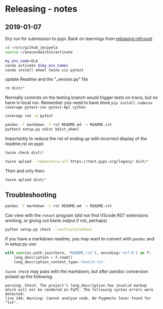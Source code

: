 # Releasing - notes

## 2019-01-07

Dry run for submission to pypi. Bank on learnings from [releasing refcount](https://github.com/jmp75/didactique/blob/master/doc/know_how.md#python-packaging-for-pypi)

```bash
cd ~/src/github_jm/pyela
source ~/anaconda3/bin/activate
```

```bash
my_env_name=ELA
conda activate ${my_env_name}
conda install wheel twine six pytest
```

update Readme and the "_version.py" file

```bash
rm dist/*
```

Normally commits on the testing branch would trigger tests on travis, but no harm in local run. Remember you need to have done `pip install codecov coverage pytest-cov pytest-mpl cython`

```bash
coverage run -m pytest
```

```bash
pandoc -f markdown -t rst README.md  > README.rst
python3 setup.py sdist bdist_wheel
```

Importantly to reduce the risl of ending up with incorrect display of the readme.rst on pypi:

```bash
twine check dist/*
```

```bash
twine upload --repository-url https://test.pypi.org/legacy/ dist/*
```

Then and only then:

```bash
twine upload dist/*
```

## Troubleshooting

```bash
pandoc -f markdown -t rst README.md  > README.rst
```

Can view with the `retext` program (did not find VScode RST extensions working, or giving out blank output if not, perhaps)

```bash
python setup.py check --restructuredtext
```

If you have a markdown readme, you may want to convert with `pandoc` and in setup.py use:

```python
with open(os.path.join(here, 'README.rst'), encoding='utf-8') as f:
    long_description = f.read()
    long_description_content_type='text/x-rst'
```

`twine check` may pass with the markdown, but after pandoc conversion picked up the following:

```text
warning: Check: The project's long_description has invalid markup which will not be rendered on PyPI. The following syntax errors were detected:
line 146: Warning: Cannot analyze code. No Pygments lexer found for "txt".
```

